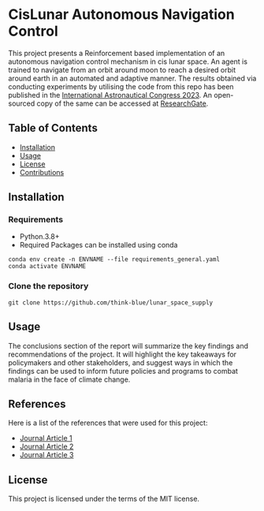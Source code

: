
# CisLunar Autonomous Navigation Control
This project presents a Reinforcement based implementation of an autonomous navigation control mechanism in cis lunar space. An agent is trained to navigate from an orbit around moon to reach a desired orbit around earth in an automated and adaptive manner.
The results obtained via conducting experiments by utilising the code from this repo has been published in the [International Astronautical Congress 2023](https://dl.iafastro.directory/event/IAC-2023/paper/79728/). An open-sourced copy of the same can be accessed at [ResearchGate](https://www.researchgate.net/publication/375640838_Reinforcement_Learning_based_Optimization_of_the_Earth-Moon_Space_Supply_Network). 

## Table of Contents

- [Installation](#installation)
- [Usage](#usage)
- [License](#license)
- [Contributions](#contributions)

## Installation

### Requirements

- Python.3.8+
- Required Packages can be installed using conda
```commandline
conda env create -n ENVNAME --file requirements_general.yaml
conda activate ENVNAME
```

### Clone the repository
```commandline
git clone https://github.com/think-blue/lunar_space_supply
```

## Usage

The conclusions section of the report will summarize the key findings and recommendations of the project. It will highlight the key takeaways for policymakers and other stakeholders, and suggest ways in which the findings can be used to inform future policies and programs to combat malaria in the face of climate change.

## References

Here is a list of the references that were used for this project:

- [Journal Article 1](https://www.ncbi.nlm.nih.gov/pmc/articles/PMC4790404/)
- [Journal Article 2](https://www.ncbi.nlm.nih.gov/pmc/articles/PMC4790404/)
- [Journal Article 3](https://www.ncbi.nlm.nih.gov/pmc/articles/PMC4790404/)

## License

This project is licensed under the terms of the MIT license.